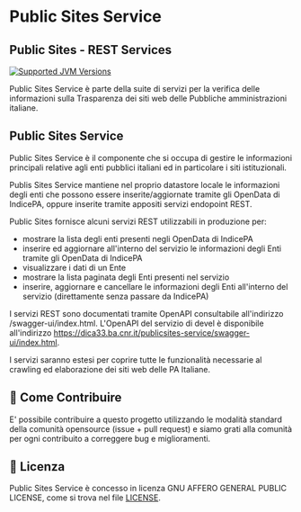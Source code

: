 # Public Sites Service
## Public Sites - REST Services

[![Supported JVM Versions](https://img.shields.io/badge/JVM-11-brightgreen.svg?style=for-the-badge&logo=Java)](https://openjdk.java.net/install/)

Public Sites Service è parte della suite di servizi per la verifica delle informazioni sulla
Trasparenza dei siti web delle Pubbliche amministrazioni italiane.
 
## Public Sites Service

Public Sites Service è il componente che si occupa di gestire le informazioni principali relative agli enti
pubblici italiani ed in particolare i siti istituzionali.

Publis Sites Service mantiene nel proprio datastore locale le informazioni degli enti che possono essere 
inserite/aggiornate tramite gli OpenData di IndicePA, oppure inserite tramite appositi servizi endopoint REST.

Public Sites fornisce alcuni servizi REST utilizzabili in produzione per:

 - mostrare la lista degli enti presenti negli OpenData di IndicePA
 - inserire ed aggiornare all'interno del servizio le informazioni degli Enti tramite gli OpenData di IndicePA 
 - visualizzare i dati di un Ente
 - mostrare la lista paginata degli Enti presenti nel servizio
 - inserire, aggiornare e cancellare le informazioni degli Enti all'interno del servizio (direttamente senza passare da IndicePA)

I servizi REST sono documentati tramite OpenAPI consultabile all'indirizzo /swagger-ui/index.html.
L'OpenAPI del servizio di devel è disponibile all'indirizzo https://dica33.ba.cnr.it/publicsites-service/swagger-ui/index.html.

I servizi saranno estesi per coprire tutte le funzionalità necessarie al crawling ed elaborazione dei siti web
delle PA Italiane.


## 👏 Come Contribuire 

E' possibile contribuire a questo progetto utilizzando le modalità standard della comunità opensource 
(issue + pull request) e siamo grati alla comunità per ogni contribuito a correggere bug e miglioramenti.

## 📄 Licenza

Public Sites Service è concesso in licenza GNU AFFERO GENERAL PUBLIC LICENSE, come si trova nel file
[LICENSE][l].

[l]: https://github.com/cnr-anac/public-sites-service/blob/master/LICENSE
